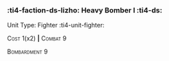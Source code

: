 ### :ti4-faction-ds-lizho: **Heavy Bomber I** :ti4-ds:

Unit Type: Fighter :ti4-unit-fighter:

<span style="font-variant:small-caps;">Cost</span> 1(x2) __|__ <span style="font-variant:small-caps;">Combat</span> 9

<span style="font-variant:small-caps;">Bombardment</span> 9

